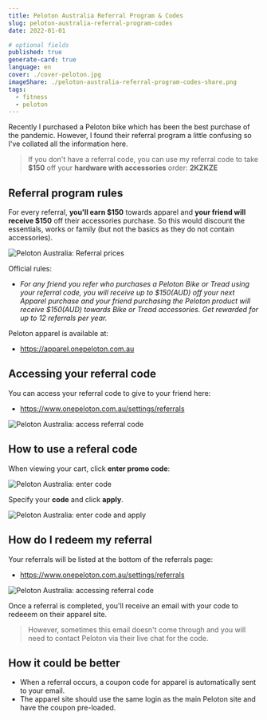 ```yaml
---
title: Peloton Australia Referral Program & Codes
slug: peloton-australia-referral-program-codes
date: 2022-01-01

# optional fields
published: true
generate-card: true
language: en
cover: ./cover-peloton.jpg
imageShare: ./peloton-australia-referral-program-codes-share.png
tags:
  - fitness
  - peloton
---
```


Recently I purchased a Peloton bike which has been the best purchase of the pandemic. However, I found their referral program a little confusing so I've collated all the information here.

> If you don't have a referral code, you can use my referral code to take **$150** off your **hardware with accessories** order: **2KZKZE**

## Referral program rules

For every referral, **you'll earn $150** towards apparel and **your friend will receive $150** off their accessories purchase. So this would discount the essentials, works or family (but not the basics as they do not contain accessories).

![Peloton Australia: Referral prices](./accessories.png)

Official rules:

- _For any friend you refer who purchases a Peloton Bike or Tread using your referral code, you will receive up to $150(AUD) off your next Apparel purchase and your friend purchasing the Peloton product will receive $150(AUD) towards Bike or Tread accessories. Get rewarded for up to 12 referrals per year._

Peloton apparel is available at:

- https://apparel.onepeloton.com.au

## Accessing your referral code

You can access your referral code to give to your friend here:

- https://www.onepeloton.com.au/settings/referrals

![Peloton Australia: access referral code](./access-referral-code.png)

## How to use a referal code

When viewing your cart, click **enter promo code**:

![Peloton Australia: enter code](./enter-code.png)

Specify your **code** and click **apply**.

![Peloton Australia: enter code and apply](./enter-code-apply.png)

## How do I redeem my referral

Your referrals will be listed at the bottom of the referrals page:

- https://www.onepeloton.com.au/settings/referrals

![Peloton Australia: accessing referral code](./my-referrals.png)

Once a referral is completed, you'll receive an email with your code to redeeem on their apparel site.

> However, sometimes this email doesn't come through and you will need to contact Peloton via their live chat for the code.

## How it could be better

- When a referral occurs, a coupon code for apparel is automatically sent to your email.
- The apparel site should use the same login as the main Peloton site and have the coupon pre-loaded.
